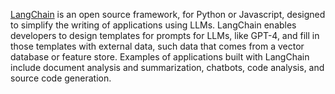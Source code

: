 [LangChain](https://github.com/hwchase17/langchain) is an open source framework, for Python or Javascript, designed to simplify the writing of applications using LLMs. LangChain enables developers to design templates for prompts for LLMs, like GPT-4, and fill in those templates with external data, such data that comes from a vector database or feature store. Examples of applications built with LangChain include document analysis and summarization, chatbots, code analysis, and source code generation.

